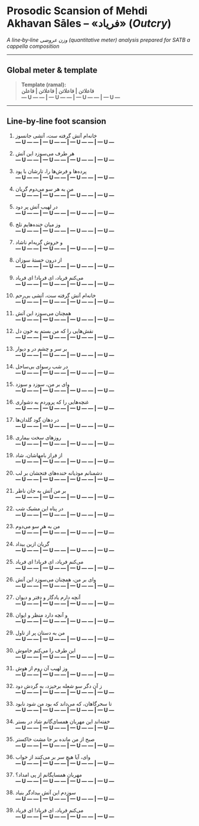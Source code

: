 # Prosodic Scansion of Mehdi Akhavan Sāles – «فریاد» (*Outcry*)

*A line‑by‑line وزن عروضی (quantitative meter) analysis prepared for SATB a cappella composition*

---

## Global meter & template

> **Template (ramal):**  
> **فاعلاتن | فاعلاتن | فاعلاتن | فاعلن**  
> **— U — — | — U — — | — U — — | — U —**

---

## Line‑by‑line foot scansion

1) خانه‌ام آتش گرفته ست، آتشی جانسوز  
**— U — — | — U — — | — U — — | — U —**

2) هر طرف می‌سوزد این آتش  
**— U — — | — U — — | — U — — | — U —**

3) پرده‌ها و فرش‌ها را، تارشان با پود  
**— U — — | — U — — | — U — — | — U —**

4) من به هر سو می‌دوم گریان  
**— U — — | — U — — | — U — — | — U —**

5) در لهیب آتش پر دود  
**— U — — | — U — — | — U — — | — U —**

6) وز میان خنده‌هایم تلخ  
**— U — — | — U — — | — U — — | — U —**

7) و خروش گریه‌ام ناشاد  
**— U — — | — U — — | — U — — | — U —**

8) از درون خستهٔ سوزان  
**— U — — | — U — — | — U — — | — U —**

9) می‌کنم فریاد، ای فریاد! ای فریاد  
**— U — — | — U — — | — U — — | — U —**

10) خانه‌ام آتش گرفته ست، آتشی بی‌رحم  
**— U — — | — U — — | — U — — | — U —**

11) همچنان می‌سوزد این آتش  
**— U — — | — U — — | — U — — | — U —**

12) نقش‌هایی را که من بستم به خون دل  
**— U — — | — U — — | — U — — | — U —**

13) بر سر و چشم در و دیوار  
**— U — — | — U — — | — U — — | — U —**

14) در شب رسوای بی‌ساحل  
**— U — — | — U — — | — U — — | — U —**

15) وای بر من، سوزد و سوزد  
**— U — — | — U — — | — U — — | — U —**

16) غنچه‌هایی را که پروردم به دشواری  
**— U — — | — U — — | — U — — | — U —**

17) در دهان گود گلدان‌ها  
**— U — — | — U — — | — U — — | — U —**

18) روزهای سخت بیماری  
**— U — — | — U — — | — U — — | — U —**

19) از فراز بامهاشان، شاد  
**— U — — | — U — — | — U — — | — U —**

20) دشمنانم موذیانه خنده‌های فتحشان بر لب  
**— U — — | — U — — | — U — — | — U —**

21) بر من آتش به جان ناظر  
**— U — — | — U — — | — U — — | — U —**

22) در پناه این مشبک شب  
**— U — — | — U — — | — U — — | — U —**

23) من به هر سو می‌دوم  
**— U — — | — U — — | — U — — | — U —**

24) گریان ازین بیداد  
**— U — — | — U — — | — U — — | — U —**

25) می‌کنم فریاد، ای فریاد! ای فریاد  
**— U — — | — U — — | — U — — | — U —**

26) وای بر من، همچنان می‌سوزد این آتش  
**— U — — | — U — — | — U — — | — U —**

27) آنچه دارم یادگار و دفتر و دیوان  
**— U — — | — U — — | — U — — | — U —**

28) و آنچه دارد منظر و ایوان  
**— U — — | — U — — | — U — — | — U —**

29) من به دستان پر از تاول  
**— U — — | — U — — | — U — — | — U —**

30) این طرف را می‌کنم خاموش  
**— U — — | — U — — | — U — — | — U —**

31) وز لهیب آن روم از هوش  
**— U — — | — U — — | — U — — | — U —**

32) ز آن دگر سو شعله برخیزد، به گردش دود  
**— U — — | — U — — | — U — — | — U —**

33) تا سحرگاهان، که می‌داند که بود من شود نابود  
**— U — — | — U — — | — U — — | — U —**

34) خفته‌اند این مهربان همسای‌گانم شاد در بستر  
**— U — — | — U — — | — U — — | — U —**

35) صبح از من مانده بر جا مشت خاکستر  
**— U — — | — U — — | — U — — | — U —**

36) وای، آیا هیچ سر بر می‌کنند از خواب  
**— U — — | — U — — | — U — — | — U —**

37) مهربان همسایگانم از پی امداد؟  
**— U — — | — U — — | — U — — | — U —**

38) سوزدم این آتش بیدادگر بنیاد  
**— U — — | — U — — | — U — — | — U —**

39) می‌کنم فریاد، ای فریاد! ای فریاد  
**— U — — | — U — — | — U — — | — U —**

